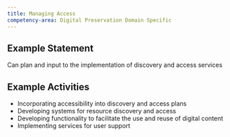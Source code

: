 ```yaml
---
title: Managing Access
competency-area: Digital Preservation Domain Specific
---
```

## Example Statement

Can plan and input to the implementation of discovery and access services

## Example Activities	

* Incorporating accessibility into discovery and access plans
* Developing systems for resource discovery and access
* Developing functionality to facilitate the use and reuse of digital content
* Implementing services for user support
